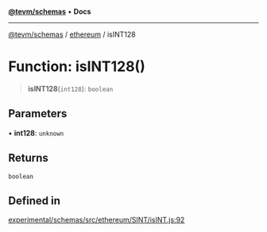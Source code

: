 [**@tevm/schemas**](../../README.md) • **Docs**

***

[@tevm/schemas](../../modules.md) / [ethereum](../README.md) / isINT128

# Function: isINT128()

> **isINT128**(`int128`): `boolean`

## Parameters

• **int128**: `unknown`

## Returns

`boolean`

## Defined in

[experimental/schemas/src/ethereum/SINT/isINT.js:92](https://github.com/evmts/tevm-monorepo/blob/main/experimental/schemas/src/ethereum/SINT/isINT.js#L92)

